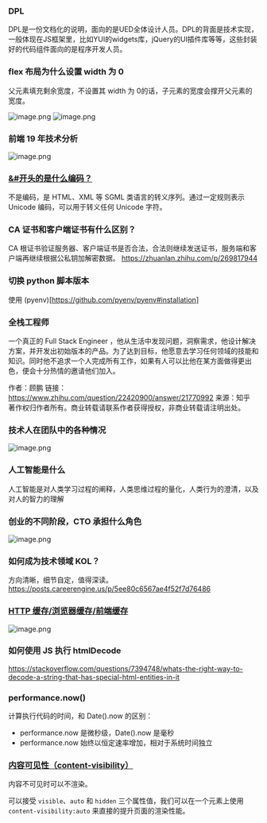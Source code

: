 ### DPL
DPL是一份文档化的说明，面向的是UED全体设计人员。DPL的背面是技术实现，一般体现在JS框架里，比如YUI的widgets库，jQuery的UI插件库等等，这些封装好的代码组件面向的是程序开发人员。

### flex 布局为什么设置 width 为 0

父元素填充剩余宽度，不设置其 width 为 0的话，子元素的宽度会撑开父元素的宽度。

![image.png](http://images.scar.site/WEBRESOURCE9779b7bb15ffab4ea4b07ae536e104e2.png)
![image.png](http://images.scar.site/WEBRESOURCEc60b0030d5abd0f3c7bf883a02bd9c4b.png)

### 前端 19 年技术分析
![image.png](http://images.scar.site/WEBRESOURCE4638b988d7cde26ad3ae66ffb1909953.png)

### [&#开头的是什么编码？](https://www.zhihu.com/question/21390312/answer/18091465)
不是编码，是 HTML、XML 等 SGML 类语言的转义序列。通过一定规则表示 Unicode 编码，可以用于转义任何 Unicode 字符。

### CA 证书和客户端证书有什么区别？
CA 根证书验证服务器、客户端证书是否合法，合法则继续发送证书，服务端和客户端再继续根据公私钥加解密数据。
https://zhuanlan.zhihu.com/p/269817944

### 切换 python 脚本版本
使用 (pyenv)[https://github.com/pyenv/pyenv#installation]



### 全栈工程师
一个真正的 Full Stack Engineer ，他从生活中发现问题，洞察需求，他设计解决方案，并开发出初始版本的产品。为了达到目标，他愿意去学习任何领域的技能和知识。同时他不追求一个人完成所有工作，如果有人可以比他在某方面做得更出色，便会十分热情的邀请他们加入。

作者：顾鹏
链接：https://www.zhihu.com/question/22420900/answer/21770992
来源：知乎
著作权归作者所有。商业转载请联系作者获得授权，非商业转载请注明出处。

### 技术人在团队中的各种情况
![image.png](http://images.scar.site/WEBRESOURCE5d5c6860b54339d7d4695d9bbee9cb7b.png)

### 人工智能是什么
人工智能是对人类学习过程的阐释，人类思维过程的量化，人类行为的澄清，以及对人的智力的理解


### 创业的不同阶段，CTO 承担什么角色
![image.png](http://images.scar.site/WEBRESOURCE20ea0c80099b9acfb45e8e63b958dfe0.png)

### 如何成为技术领域 KOL？
方向清晰，细节自定，值得深读。
https://posts.careerengine.us/p/5ee80c6567ae4f52f7d76486

### [HTTP 缓存/浏览器缓存/前端缓存](https://juejin.cn/post/6844903747357769742)
![image.png](http://images.scar.site/WEBRESOURCEc38c251e20768f5c88a212bd981ecfc7.png)


### 如何使用 JS 执行 htmlDecode
https://stackoverflow.com/questions/7394748/whats-the-right-way-to-decode-a-string-that-has-special-html-entities-in-it


### performance.now()
计算执行代码的时间，和 Date().now 的区别：
* performance.now 是微秒级，Date().now 是毫秒
* performance.now 始终以恒定速率增加，相对于系统时间独立

### [内容可见性（content-visibility）](https://juejin.cn/post/6886258269137043464#heading-17)
内容不可见时可以不渲染。

可以接受 `visible`、`auto` 和 `hidden` 三个属性值，我们可以在一个元素上使用 `content-visibility:auto` 来直接的提升页面的渲染性能。